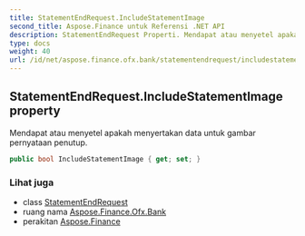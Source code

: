 ```yaml
---
title: StatementEndRequest.IncludeStatementImage
second_title: Aspose.Finance untuk Referensi .NET API
description: StatementEndRequest Properti. Mendapat atau menyetel apakah menyertakan data untuk gambar pernyataan penutup.
type: docs
weight: 40
url: /id/net/aspose.finance.ofx.bank/statementendrequest/includestatementimage/
---
```

## StatementEndRequest.IncludeStatementImage property

Mendapat atau menyetel apakah menyertakan data untuk gambar pernyataan penutup.

```csharp
public bool IncludeStatementImage { get; set; }
```

### Lihat juga

* class [StatementEndRequest](../)
* ruang nama [Aspose.Finance.Ofx.Bank](../../statementendrequest/)
* perakitan [Aspose.Finance](../../../)


